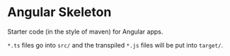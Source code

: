 # Angular Skeleton
Starter code (in the style of maven) for Angular apps. 

`*.ts` files go into `src/` and the transpiled `*.js` files will be put into `target/`. 